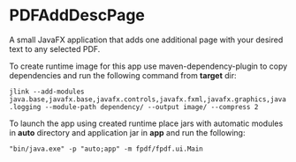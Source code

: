 # PDFAddDescPage
A small JavaFX application that adds one additional page with your desired text to any selected PDF.

To create runtime image for this app use maven-dependency-plugin to copy dependencies and run the following command from **target** dir:

`jlink --add-modules java.base,javafx.base,javafx.controls,javafx.fxml,javafx.graphics,java.logging --module-path dependency/ --output image/ --compress 2`

To launch the app using created runtime place jars with automatic modules in **auto** directory and application jar in **app** and run the following:

`"bin/java.exe" -p "auto;app" -m fpdf/fpdf.ui.Main`